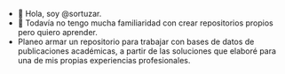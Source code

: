 - 👋 Hola, soy @sortuzar.
- 👀 Todavía no tengo mucha familiaridad con crear repositorios propios pero quiero aprender.
- Planeo armar un repositorio para trabajar con bases de datos de publicaciones académicas, a partir de las soluciones que elaboré para una de mis propias experiencias profesionales.

<!---
sortuzar/sortuzar is a ✨ special ✨ repository because its `README.md` (this file) appears on your GitHub profile.
You can click the Preview link to take a look at your changes.
--->
